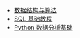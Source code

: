 * [数据结构与算法](Data-Structures-and-Algorithms-in-C/README.md)
* [SQL 基础教程](SQL-Basic-Ttutorial/README.md)
* [Python 数据分析基础](Foundations-for-Analytics-with-Python/README.md)




